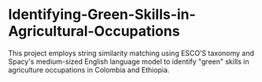 # Identifying-Green-Skills-in-Agricultural-Occupations
This project employs string similarity matching using ESCO’S taxonomy and Spacy's medium-sized English language model to identify "green" skills in agriculture occupations in Colombia and Ethiopia. 
